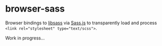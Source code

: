 # browser-sass

Browser bindings to [libsass](https://github.com/sass/libsass) via [Sass.js](https://github.com/medialize/sass.js) to transparently load and process `<link rel="stylesheet" type="text/scss">`.

Work in progress…
